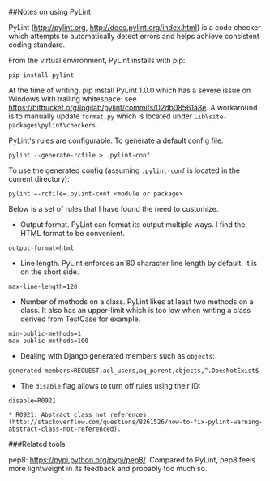 ##Notes on using PyLint

PyLint (http://pylint.org, http://docs.pylint.org/index.html) is a code checker which attempts to automatically detect errors and helps achieve consistent coding standard.

From the virtual environment, PyLint installs with pip:
```
pip install pylint
```
At the time of writing, pip install PyLint 1.0.0 which has a severe issue on Windows with trailing whitespace: see https://bitbucket.org/logilab/pylint/commits/02db08561a8e. A workaround is to manually update `format.py` which is located under `Lib\site-packages\pylint\checkers`.

PyLint's rules are configurable. To generate a default config file:
```
pylint --generate-rcfile > .pylint-conf
```
To use the generated config (assuming `.pylint-conf` is located in the current directory):
```
pylint –-rcfile=.pylint-conf <module or package>
```

Below is a set of rules that I have found the need to customize.

* Output format. PyLint can format its output multiple ways. I find the HTML format to be convenient.
```
output-format=html
```
* Line length. PyLint enforces an 80 character line length by default. It is on the short side.
```
max-line-length=120
```
* Number of methods on a class. PyLint likes at least two methods on a class. It also has an upper-limit which is too low when writing a class derived from TestCase for example.
```
min-public-methods=1
max-public-methods=100
```
* Dealing with Django generated members such as `objects`:
```
generated-members=REQUEST,acl_users,aq_parent,objects,^.DoesNotExist$
```
* The `disable` flag allows to turn off rules using their ID:
```
disable=R0921
```
    * R0921: Abstract class not references (http://stackoverflow.com/questions/8261526/how-to-fix-pylint-warning-abstract-class-not-referenced).


###Related tools

pep8: https://pypi.python.org/pypi/pep8/. Compared to PyLint, pep8 feels more lightweight in its feedback and probably too much so. 

